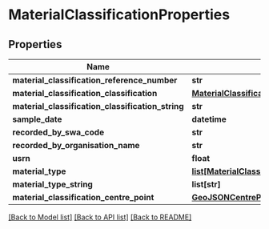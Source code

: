 # MaterialClassificationProperties

## Properties
Name | Type | Description | Notes
------------ | ------------- | ------------- | -------------
**material_classification_reference_number** | **str** |  | 
**material_classification_classification** | [**MaterialClassificationClassificationResponse**](MaterialClassificationClassificationResponse.md) |  | 
**material_classification_classification_string** | **str** |  | 
**sample_date** | **datetime** |  | 
**recorded_by_swa_code** | **str** |  | 
**recorded_by_organisation_name** | **str** |  | 
**usrn** | **float** |  | 
**material_type** | [**list[MaterialClassificationMaterialTypeResponse]**](MaterialClassificationMaterialTypeResponse.md) |  | [optional] 
**material_type_string** | **list[str]** |  | [optional] 
**material_classification_centre_point** | [**GeoJSONCentrePoint**](GeoJSONCentrePoint.md) |  | 

[[Back to Model list]](../README.md#documentation-for-models) [[Back to API list]](../README.md#documentation-for-api-endpoints) [[Back to README]](../README.md)

